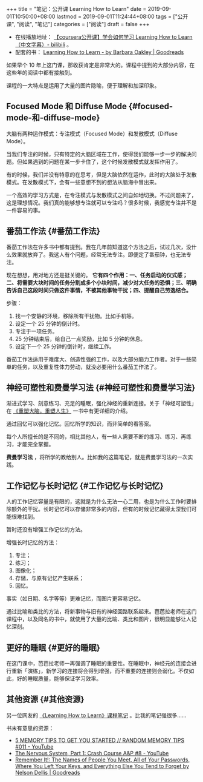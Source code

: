 +++
title = "笔记：公开课 Learning How to Learn"
date = 2019-09-01T10:50:00+08:00
lastmod = 2019-09-01T11:24:44+08:00
tags = ["公开课", "阅读", "笔记"]
categories = ["阅读"]
draft = false
+++

-   在线播放地址： [【coursera公开课】学会如何学习 Learning How to Learn（中文字幕）- bilibili](https://www.bilibili.com/video/av31961814/) 。
-   配套的书： [Learning How to Learn - by Barbara Oakley | Goodreads](https://www.goodreads.com/book/show/36647421-learning-how-to-learn)

如果早个 10 年上这门课，那收获肯定是非常大的。课程中提到的大部分内容，在这些年的阅读中都有接触到。

课程的一大特点是运用了大量的图片隐喻，便于理解和加深印象。

<!--more-->


## Focused Mode 和 Diffuse Mode {#focused-mode-和-diffuse-mode}

大脑有两种运作模式：专注模式（Focused Mode）和发散模式（Diffuse Mode）。

当我们专注的时候，只有特定的大脑区域在工作，使得我们能够一步一步的解决问题。但如果遇到的问题在某一步卡住了，这个时候发散模式就发挥作用了。

有的时候，我们并没有特意的在思考，但是大脑依然在运作，此时的大脑处于发散模式。在发散模式下，会有一些意想不到的想法从脑海中冒出来。

一个高效的学习方式是，在专注模式与发散模式之间自如地切换。不过问题来了，这是理想情况。我们真的能够想专注就可以专注吗？很多时候，我感觉专注并不是一件容易的事。


## 番茄工作法 {#番茄工作法}

番茄工作法在许多书中都有提到。我在几年前知道这个方法之后，试过几次，没什么效果就放弃了。我这人有个问题，经常无法专注。即便定了番茄钟，也无法专注。

现在想想，用对地方还是挺关键的。 **它有四个作用：一、任务启动的仪式感；二、将需要大块时间的任务分割成多个小块时间，减少对大任务的恐惧；三、明确告诉自己这段时间只做这件事情，不被其他事物干扰；四、提醒自己劳逸结合。**

步骤：

1.  找一个安静的环境，移除所有干扰物。比如手机等。
2.  设定一个 25 分钟的倒计时。
3.  专注于一项任务。
4.  25 分钟结束后，给自己一点奖励，比如 5 分钟的休息。
5.  设定下一个 25 分钟的倒计时，继续工作。

番茄工作法适用于难度大、创造性强的工作，以及大部分脑力工作者。对于一些简单的任务，以及重复性体力劳动，就没必要用什么番茄工作法了。


## 神经可塑性和费曼学习法 {#神经可塑性和费曼学习法}

渐进式学习、刻意练习、充足的睡眠，强化神经的重新连接。关于「神经可塑性」在 [《重塑大脑，重塑人生》](https://book.douban.com/subject/26296233/) 一书中有更详细的介绍。

通过回忆可以强化记忆。回忆所学的知识，而非简单的看答案。

每个人所擅长的是不同的，相比其他人，有一些人需要不断的练习、练习、再练习，才能完全掌握。

**费曼学习法** ，将所学的教给别人。比如我的这篇笔记，就是费曼学习法的一次实践。


## 工作记忆与长时记忆 {#工作记忆与长时记忆}

人的工作记忆容量是有限的，这就是为什么无法一心二用，也是为什么工作时要排除额外的干扰。长时记忆可以存储非常多的内容，但有的时候记忆藏得太深我们可能很难找到。

暂时还没有增强工作记忆的方法。

增强长时记忆的方法：

1.  专注；
2.  练习；
3.  图像化；
4.  存储，与原有记忆产生联系；
5.  回忆。

事实（如日期、名字等等）更难记忆，而图片更容易记忆。

通过比喻和类比的方法，将新事物与旧有的神经回路联系起来。芭芭拉老师在这门课程中，以及同名的书中，就使用了大量的比喻、类比和图片，很明显能够让人记忆深刻。


## 更好的睡眠 {#更好的睡眠}

在这门课中，芭芭拉老师一再强调了睡眠的重要性。在睡眠中，神经元的连接会进行重新「演练」，新学习的连接将会得到增强，而不重要的连接则会弱化。不仅如此，好的睡眠质量，能够保证学习效率。


## 其他资源 {#其他资源}

另一位网友的 [《Learning How to Learn》课程笔记](https://linghao.io/posts/notes-learning-how-to-learn/) 。比我的笔记强很多……

书末有意思的资源：

-   [5 MEMORY TIPS TO GET YOU STARTED // RANDOM MEMORY TIPS #011 - YouTube](https://www.youtube.com/watch?v=bEx60e%5F45-Q)
-   [The Nervous System, Part 1: Crash Course A&P #8 - YouTube](https://www.youtube.com/watch?v=qPix%5FX-9t7E)
-   [Remember It!: The Names of People You Meet, All of Your Passwords, Where You Left Your Keys, and Everything Else You Tend to Forget by Nelson Dellis | Goodreads](https://www.goodreads.com/en/book/show/38657042)
